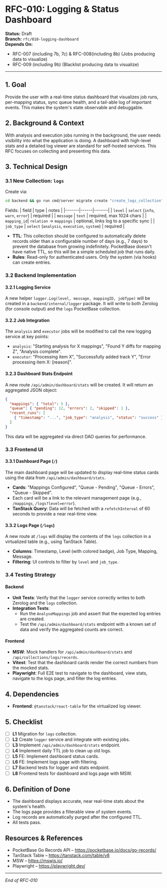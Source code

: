 # RFC-010: Logging & Status Dashboard

**Status:** Draft  
**Branch:** `rfc/010-logging-dashboard`  
**Depends On:**
* RFC-007 (including 7b, 7c) & RFC-008(including 8b) (Jobs producing data to visualize)
* RFC-009 (including 9b) (Blacklist producing data to visualize)

---

## 1. Goal

Provide the user with a real-time status dashboard that visualizes job runs, per-mapping status, sync queue health, and a tail-able log of important events. This makes the system's state observable and debuggable.

## 2. Background & Context

With analysis and execution jobs running in the background, the user needs visibility into what the application is doing. A dashboard with high-level stats and a detailed log viewer are standard for self-hosted services. This RFC focuses on collecting and presenting this data.

## 3. Technical Design

### 3.1 New Collection: `logs`
Create via:
```bash
cd backend && go run cmd/server migrate create "create_logs_collection"
```
Fields:
| field | type | notes |
|-------|------|-------|
| `level` | `select` (`info`, `warn`, `error`) | required |
| `message` | `text` | required, max 1024 chars |
| `mapping_id`| `relation` → `mappings` | optional, links log to a specific sync |
| `job_type` | `select` (`analysis`, `execution`, `system`) | required |

*   **TTL**: This collection should be configured to automatically delete records older than a configurable number of days (e.g., 7 days) to prevent the database from growing indefinitely. PocketBase doesn't have native TTL, so this will be a simple scheduled job that runs daily.
*   **Rules**: Read-only for authenticated users. Only the system (via hooks) can create entries.

### 3.2 Backend Implementation

#### 3.2.1 Logging Service
A new helper `logger.Log(level, message, mappingID, jobType)` will be created in a `backend/internal/logger` package. It will write to both Zerolog (for console output) and the `logs` PocketBase collection.

#### 3.2.2 Job Integration
The `analysis` and `executor` jobs will be modified to call the new logging service at key points:
*   `analysis`: "Starting analysis for X mappings", "Found Y diffs for mapping Z", "Analysis complete".
*   `executor`: "Processing item X", "Successfully added track Y", "Error processing item X: [reason]".

#### 3.2.3 Dashboard Stats Endpoint
A new route `/api/admin/dashboard/stats` will be created. It will return an aggregated JSON object:
```json
{
  "mappings": { "total": 5 },
  "queue": { "pending": 12, "errors": 2, "skipped": 1 },
  "recent_runs": [
    { "timestamp": "...", "job_type": "analysis", "status": "success" }
  ]
}
```
This data will be aggregated via direct DAO queries for performance.

### 3.3 Frontend UI

#### 3.3.1 Dashboard Page (`/`)
The main dashboard page will be updated to display real-time status cards using the data from `/api/admin/dashboard/stats`.
*   **Cards**: "Mappings Configured", "Queue - Pending", "Queue - Errors", "Queue - Skipped".
*   Each card will be a link to the relevant management page (e.g., `/mappings`, `/logs?level=error`).
*   **TanStack Query**: Data will be fetched with a `refetchInterval` of 60 seconds to provide a near real-time view.

#### 3.3.2 Logs Page (`/logs`)
A new route at `/logs` will display the contents of the `logs` collection in a virtualized table (e.g., using TanStack Table).
*   **Columns**: Timestamp, Level (with colored badge), Job Type, Mapping, Message.
*   **Filtering**: UI controls to filter by `level` and `job_type`.

### 3.4 Testing Strategy

#### Backend
*   **Unit Tests**: Verify that the `logger` service correctly writes to both Zerolog and the `logs` collection.
*   **Integration Tests**:
    *   Run the `AnalyseMappings` job and assert that the expected log entries are created.
    *   Test the `/api/admin/dashboard/stats` endpoint with a known set of data and verify the aggregated counts are correct.

#### Frontend
*   **MSW**: Mock handlers for `/api/admin/dashboard/stats` and `/api/collections/logs/records`.
*   **Vitest**: Test that the dashboard cards render the correct numbers from the mocked stats.
*   **Playwright**: Full E2E test to navigate to the dashboard, view stats, navigate to the logs page, and filter the log entries.

## 4. Dependencies
*   **Frontend**: `@tanstack/react-table` for the virtualized log viewer.

## 5. Checklist
- [ ] **L1** Migration for `logs` collection.
- [ ] **L2** Create `logger` service and integrate with existing jobs.
- [ ] **L3** Implement `/api/admin/dashboard/stats` endpoint.
- [ ] **L4** Implement daily TTL job to clean up old logs.
- [ ] **L5** FE: Implement dashboard status cards.
- [ ] **L6** FE: Implement logs page with filtering.
- [ ] **L7** Backend tests for logger and stats endpoint.
- [ ] **L8** Frontend tests for dashboard and logs page with MSW.

## 6. Definition of Done
*   The dashboard displays accurate, near real-time stats about the system's health.
*   The logs page provides a filterable view of system events.
*   Log records are automatically purged after the configured TTL.
*   All tests pass.

## Resources & References
*   PocketBase Go Records API – https://pocketbase.io/docs/go-records/
*   TanStack Table – https://tanstack.com/table/v8
*   MSW – https://mswjs.io/
*   Playwright – https://playwright.dev/

---

*End of RFC-010* 